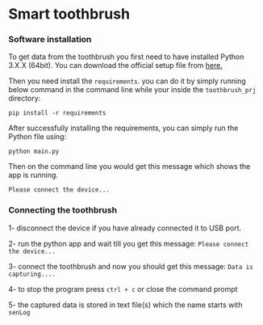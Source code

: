 # Smart toothbrush
### Software installation
To get data from the toothbrush you first need to have installed Python 3.X.X (64bit). 
You can download the official setup file from [here.](https://www.python.org/downloads/)

Then you need install the `requirements`. you can do it by simply running below command in the command line while your 
inside the `toothbrush_prj` directory: 
```shell
pip install -r requirements
```
After successfully installing the requirements, you can simply run the Python file using:
```shell
python main.py
```
Then on the command line you would get this message which shows the app is running.
```shell
Please connect the device...
```

### Connecting the toothbrush
1- disconnect the device if you have already connected it to USB port.

2- run the python app and wait till you get this message: `Please connect the device...`

3- connect the toothbrush and now you should get this message: `Data is capturing....`

4- to stop the program press `ctrl + c` or close the command prompt

5- the captured data is stored in text file(s) which the name starts with `senLog`